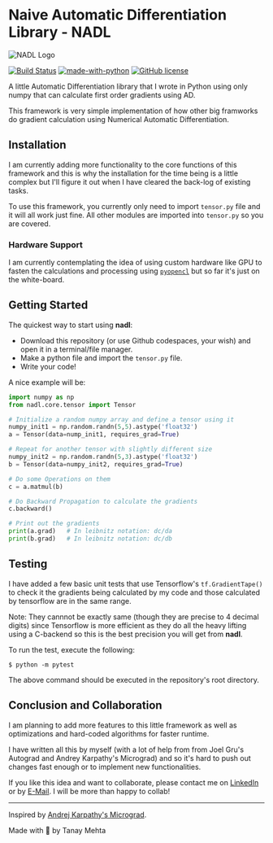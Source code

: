 # Naive Automatic Differentiation Library - NADL

![NADL Logo](assets/NADL.gif)


[![Build Status](https://travis-ci.com/heytanay/nadl.svg?branch=main)](https://travis-ci.com/heytanay/nadl)
[![made-with-python](https://img.shields.io/badge/Made%20with-Python-1f425f.svg)](https://www.python.org/)
[![GitHub license](https://img.shields.io/github/license/Naereen/StrapDown.js.svg)](https://github.com/heytanay/nadl/blob/main/LICENSE)

A little Automatic Differentiation library that I wrote in Python using only numpy that can calculate first order gradients using AD.

This framework is very simple implementation of how other big framworks do gradient calculation using Numerical Automatic Differentiation.

## Installation

I am currently adding more functionality to the core functions of this framework and this is why the installation for the time being is a little complex but I'll figure it out when I have cleared the back-log of existing tasks.

To use this framework, you currently only need to import `tensor.py` file and it will all work just fine. All other modules are imported into `tensor.py` so you are covered.

### Hardware Support

I am currently contemplating the idea of using custom hardware like GPU to fasten the calculations and processing using [`pyopencl`](https://documen.tician.de/pyopencl/) but so far it's just on the white-board.

## Getting Started

The quickest way to start using **nadl**:

* Download this repository (or use Github codespaces, your wish) and open it in a terminal/file manager.
* Make a python file and import the `tensor.py` file.
* Write your code!

A nice example will be:

```python
import numpy as np
from nadl.core.tensor import Tensor

# Initialize a random numpy array and define a tensor using it
numpy_init1 = np.random.randn(5,5).astype('float32')
a = Tensor(data=nump_init1, requires_grad=True)

# Repeat for another tensor with slightly different size
numpy_init2 = np.random.randn(5,3).astype('float32')
b = Tensor(data=numpy_init2, requires_grad=True)

# Do some Operations on them
c = a.matmul(b)

# Do Backward Propagation to calculate the gradients
c.backward()

# Print out the gradients
print(a.grad)   # In leibnitz notation: dc/da
print(b.grad)   # In leibnitz notation: dc/db
```

## Testing

I have added a few basic unit tests that use Tensorflow's `tf.GradientTape()` to check it the gradients being calculated by my code and those calculated by tensorflow are in the same range.

Note: They cannnot be exactly same (though they are precise to 4 decimal digits) since Tensorflow is more efficient as they do all the heavy lifting using a C-backend so this is the best precision you will get from **nadl**.

To run the test, execute the following:

```shell
$ python -m pytest
```

The above command should be executed in the repository's root directory.

## Conclusion and Collaboration

I am planning to add more features to this little framework as well as optimizations and hard-coded algorithms for faster runtime.

I have written all this by myself (with a lot of help from from Joel Gru's Autograd and Andrey Karpathy's Micrograd) and so it's hard to push out changes fast enough or to implement new functionalities.

If you like this idea and want to collaborate, please contact me on [LinkedIn](https://www.linkedin.com/in/tanaymehta28/) or by [E-Mail](mailto:heyytanay@gmail.com). I will be more than happy to collab!

<hr>

Inspired by [Andrej Karpathy's Micrograd](https://github.com/karpathy/micrograd).

Made with 🖤 by Tanay Mehta

